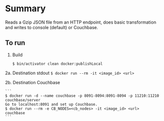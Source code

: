 # Summary
Reads a Gzip JSON file from an HTTP endpoint, does basic transformation and writes to console (default) or Couchbase.

## To run
1. Build
   ```
   $ bin/activator clean docker:publishLocal
   ```

2a. Destination stdout
    ```
    $ docker run --rm -it <image_id> <url>
    ```
   
2b. Destination Couchbase

    ```
    $ docker run -d --name couchbase -p 8091-8094:8091-8094 -p 11210:11210 couchbase/server
    Go to localhost:8091 and set up Couchbase.
    $ docker run --rm -e CB_NODES=<cb_nodes> -it <image_id> <url> couchbase
    ```
